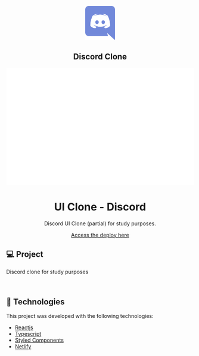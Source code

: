 <p align="center">
  <img alt="AlmendraeMota" src="github/discord.svg" width="80px">
</p>

<h2 align="center">Discord Clone</h2>

<img alt="Discord-clone" src="github/mockup.svg"/>

<h1 align="center">UI Clone - Discord</h1>

<p align="center">Discord UI Clone (partial) for study purposes.</p>

<p align="center">
  <a href="https://discord-clone-rafaelalmendra.netlify.app/" target="_blank">  
  Access the deploy here
  </a>
</p>

## 💻 Project

Discord clone for study purposes

<br>

## 🧪 Technologies

This project was developed with the following technologies:

- [Reactjs](https://pt-br.reactjs.org/)
- [Typescript](https://www.typescriptlang.org/)
- [Styled Components](https://styled-components.com/)
- [Netlify](https://www.netlify.com/)